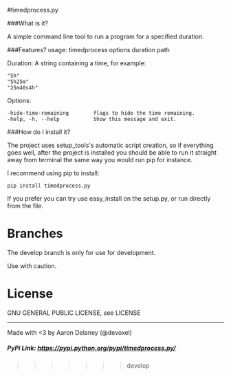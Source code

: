 #timedprocess.py


###What is it?

A simple command line tool to run a program for a specified duration.

###Features?
usage: timedprocess options duration path

Duration:
A string containing a time, for example:
```
"5h"
"5h25m"
"25m40s4h"
```

Options:
```
-hide-time-remaining		flags to hide the time remaining.
-help, -h, --help 			Show this message and exit.
```

###How do I install it?

The project uses setup_tools's automatic script creation, so if everything goes
well, after the project is installed you should be able to run it straight away
 from terminal the same way you would run pip for instance.

I recommend using pip to install:
```
pip install timedprocess.py
```

If you prefer you can try use easy_install on the setup.py, or run directly
from the file.

# Branches

The develop branch is only for use for development.

Use with caution.

# License
GNU GENERAL PUBLIC LICENSE, see LICENSE

----------------------

Made with <3 by Aaron Delaney (@devoxel)

##### PyPi Link: https://pypi.python.org/pypi/timedprocess.py/
>>>>>>> develop
